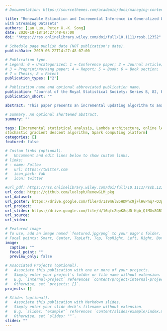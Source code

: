 ```yaml
---
# Documentation: https://sourcethemes.com/academic/docs/managing-content/

title: "Renewable Estimation and Incremental Inference in Generalized Linear Models
with Streaming Datasets"
authors: [Lan Luo, Peter X.-K. Song]
date: 2020-10-18T14:27:48-07:00
doi: "https://rss.onlinelibrary.wiley.com/doi/full/10.1111/rssb.12352"

# Schedule page publish date (NOT publication's date).
publishDate: 2019-06-22T14:27:48-07:00

# Publication type.
# Legend: 0 = Uncategorized; 1 = Conference paper; 2 = Journal article;
# 3 = Preprint/Working paper; 4 = Report; 5 = Book; 6 = Book section;
# 7 = Thesis; 8 = Patent
publication_types: ["2"]

# Publication name and optional abbreviated publication name.
publication: "Journal of the Royal Statistical Society: Series B, 82, Part 1, 69-97"
publication_short: ""

abstract: "This paper presents an incremental updating algorithm to analyze streaming datasets using generalized linear models. The proposed method is formulated within a new framework of renewable estimation and incremental inference, in which the estimates are renewed with current data and summary statistics of historical data. We design a new paradigm named as the Rho architecture consisting of two data-processing layers to implement the proposed method. This implementation platform expands the current popular Apache Spark Lambda architecture which enables to accommodate the inference-related statistics and to facilitate sequential updating of estimation and inference. Both estimation consistency and asymptotic normality of the renewable estimator are established, through which the Wald test is utilized for incremental inference. Our methods are examined and illustrated by various numerical examples from both simulation experiments and a real-world data analysis."

# Summary. An optional shortened abstract.
summary: ""

tags: [Incremental statistical analysis, Lambda architecture, online learning, 
stochastic gradient descent algorithm, Spark computing platform]
categories: []
featured: false

# Custom links (optional).
#   Uncomment and edit lines below to show custom links.
# links:
# - name: Follow
#   url: https://twitter.com
#   icon_pack: fab
#   icon: twitter

#url_pdf: https://rss.onlinelibrary.wiley.com/doi/full/10.1111/rssb.12352
url_code: https://github.com/luolsph/RenewGLM_pkg
url_dataset:
url_poster: https://drive.google.com/file/d/1s9m6lB5HDWhc9jFlHGPnq7-Q3peC5bdh/view?usp=sharing
url_project:
url_slides: https://drive.google.com/file/d/16qfcZqwK8qUD-Kgb_QfMGv8GB3ejxtvi/view?usp=sharing
url_source:
url_video:

# Featured image
# To use, add an image named `featured.jpg/png` to your page's folder. 
# Focal points: Smart, Center, TopLeft, Top, TopRight, Left, Right, BottomLeft, Bottom, BottomRight.
image:
  caption: ""
  focal_point: ""
  preview_only: false

# Associated Projects (optional).
#   Associate this publication with one or more of your projects.
#   Simply enter your project's folder or file name without extension.
#   E.g. `internal-project` references `content/project/internal-project/index.md`.
#   Otherwise, set `projects: []`.
projects: []

# Slides (optional).
#   Associate this publication with Markdown slides.
#   Simply enter your slide deck's filename without extension.
#   E.g. `slides: "example"` references `content/slides/example/index.md`.
#   Otherwise, set `slides: ""`.
slides: ""
---
```

